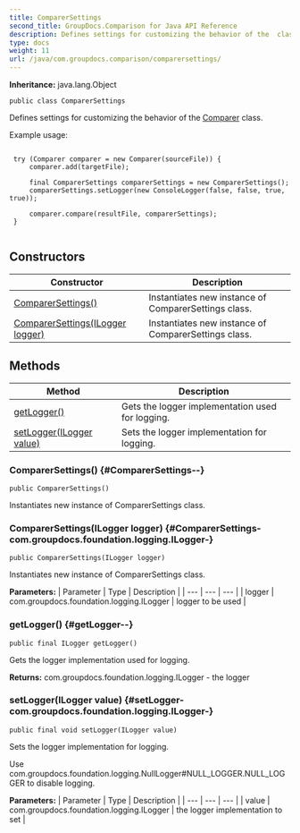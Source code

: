 ```yaml
---
title: ComparerSettings
second_title: GroupDocs.Comparison for Java API Reference
description: Defines settings for customizing the behavior of the  class.
type: docs
weight: 11
url: /java/com.groupdocs.comparison/comparersettings/
---
```

**Inheritance:**
java.lang.Object
```
public class ComparerSettings
```

Defines settings for customizing the behavior of the [Comparer](../../com.groupdocs.comparison/comparer) class.

Example usage:

```

 try (Comparer comparer = new Comparer(sourceFile)) {
     comparer.add(targetFile);

     final ComparerSettings comparerSettings = new ComparerSettings();
     comparerSettings.setLogger(new ConsoleLogger(false, false, true, true));

     comparer.compare(resultFile, comparerSettings);
 }
 
```
## Constructors

| Constructor | Description |
| --- | --- |
| [ComparerSettings()](#ComparerSettings--) | Instantiates new instance of ComparerSettings class. |
| [ComparerSettings(ILogger logger)](#ComparerSettings-com.groupdocs.foundation.logging.ILogger-) | Instantiates new instance of ComparerSettings class. |
## Methods

| Method | Description |
| --- | --- |
| [getLogger()](#getLogger--) | Gets the logger implementation used for logging. |
| [setLogger(ILogger value)](#setLogger-com.groupdocs.foundation.logging.ILogger-) | Sets the logger implementation for logging. |
### ComparerSettings() {#ComparerSettings--}
```
public ComparerSettings()
```


Instantiates new instance of ComparerSettings class.

### ComparerSettings(ILogger logger) {#ComparerSettings-com.groupdocs.foundation.logging.ILogger-}
```
public ComparerSettings(ILogger logger)
```


Instantiates new instance of ComparerSettings class.

**Parameters:**
| Parameter | Type | Description |
| --- | --- | --- |
| logger | com.groupdocs.foundation.logging.ILogger | logger to be used |

### getLogger() {#getLogger--}
```
public final ILogger getLogger()
```


Gets the logger implementation used for logging.

**Returns:**
com.groupdocs.foundation.logging.ILogger - the logger
### setLogger(ILogger value) {#setLogger-com.groupdocs.foundation.logging.ILogger-}
```
public final void setLogger(ILogger value)
```


Sets the logger implementation for logging.

Use com.groupdocs.foundation.logging.NullLogger\#NULL\_LOGGER.NULL\_LOGGER to disable logging.

**Parameters:**
| Parameter | Type | Description |
| --- | --- | --- |
| value | com.groupdocs.foundation.logging.ILogger | the logger implementation to set |

